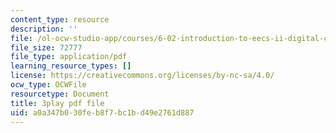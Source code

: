 ```yaml
---
content_type: resource
description: ''
file: /ol-ocw-studio-app/courses/6-02-introduction-to-eecs-ii-digital-communication-systems-fall-2012/a0a347b030feb8f7bc1bd49e2761d887_7kpuZgm-3GY.pdf
file_size: 72777
file_type: application/pdf
learning_resource_types: []
license: https://creativecommons.org/licenses/by-nc-sa/4.0/
ocw_type: OCWFile
resourcetype: Document
title: 3play pdf file
uid: a0a347b0-30fe-b8f7-bc1b-d49e2761d887
---
```

